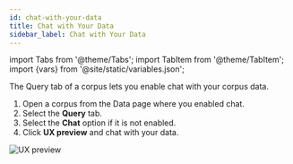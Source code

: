 ```yaml
---
id: chat-with-your-data
title: Chat with Your Data
sidebar_label: Chat with Your Data
---
```


import Tabs from '@theme/Tabs';
import TabItem from '@theme/TabItem';
import {vars} from '@site/static/variables.json';

The Query tab of a corpus lets you enable chat with your corpus data.

1. Open a corpus from the Data page where you enabled chat.
2. Select the **Query** tab.
3. Select the **Chat** option if it is not enabled.
4. Click **UX preview** and chat with your data.

![UX preview](/img/ux_preview.png)
  
